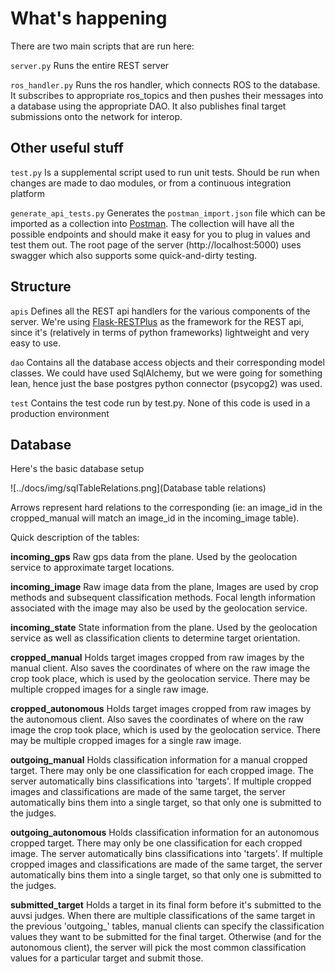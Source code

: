 # What's happening

There are two main scripts that are run here:

`server.py` Runs the entire REST server

`ros_handler.py` Runs the ros handler, which connects ROS to the database. It subscribes to appropriate ros_topics and then pushes their messages into a database using the appropriate DAO. It also publishes final target submissions onto the network for interop.

## Other useful stuff

`test.py` Is a supplemental script used to run unit tests. Should be run when changes are made to dao modules, or from a continuous integration platform

`generate_api_tests.py` Generates the `postman_import.json` file which can be imported as a collection into [Postman](https://www.getpostman.com). The collection will have all the possible endpoints and should make it easy for you to plug in values and test them out. The root page of the server (http://localhost:5000) uses swagger which also supports some quick-and-dirty testing.

## Structure

`apis` Defines all the REST api handlers for the various components of the server. We're using [Flask-RESTPlus](https://flask-restplus.readthedocs.io) as the framework for the REST api, since it's (relatively in terms of python frameworks) lightweight and very easy to use.

`dao` Contains all the database access objects and their corresponding model classes. We could have used SqlAlchemy, but we were going for something lean, hence just the base postgres python connector (psycopg2) was used.

`test` Contains the test code run by test.py. None of this code is used in a production environment

## Database

Here's the basic database setup

![../docs/img/sqlTableRelations.png](Database table relations)

Arrows represent hard relations to the corresponding (ie: an image_id in the cropped_manual will match an image_id in the incoming_image table).

Quick description of the tables:

**incoming_gps** Raw gps data from the plane. Used by the geolocation service to approximate target locations.

**incoming_image** Raw image data from the plane, Images are used by crop methods and subsequent classification methods. Focal length information associated with the image may also be used by the geolocation service.

**incoming_state** State information from the plane. Used by the geolocation service as well as classification clients to determine target orientation.

**cropped_manual** Holds target images cropped from raw images by the manual client. Also saves the coordinates of where on the raw image the crop took place, which is used by the geolocation service. There may be multiple cropped images for a single raw image.

**cropped_autonomous** Holds target images cropped from raw images by the autonomous client. Also saves the coordinates of where on the raw image the crop took place, which is used by the geolocation service. There may be multiple cropped images for a single raw image.

**outgoing_manual** Holds classification information for a manual cropped target. There may only be one classification for each cropped image. The server automatically bins classifications into 'targets'. If multiple cropped images and classifications are made of the same target, the server automatically bins them into a single target, so that only one is submitted to the judges.

**outgoing_autonomous** Holds classification information for an autonomous cropped target. There may only be one classification for each cropped image. The server automatically bins classifications into 'targets'. If multiple cropped images and classifications are made of the same target, the server automatically bins them into a single target, so that only one is submitted to the judges.

**submitted_target** Holds a target in its final form before it's submitted to the auvsi judges. When there are multiple classifications of the same target in the previous 'outgoing_' tables, manual clients can specify the classification values they want to be submitted for the final target. Otherwise (and for the autonomous client), the server will pick the most common classification values for a particular target and submit those.